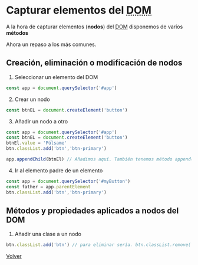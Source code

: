 # Capturar elementos del <abbr title="Document Object Model">DOM</abbr>

A la hora de capturar elementos (__nodos__) del <abbr title="Document Object Model">DOM</abbr> disponemos de varíos __métodos__

Ahora un repaso a los más comunes.

## Creación, eliminación o modificación de nodos

1. Seleccionar un elemento del DOM

```js
const app = document.querySelector('#app')
```
2. Crear un nodo

```js
const btnEL = document.createElement('button')
```

3. Añadir un nodo a otro

```js
const app = document.querySelector('#app')
const btnEL = document.createElement('button')
btnEl.value = 'Púlsame'
btn.classList.add('btn','btn-primary')

app.appendChild(btnEl) // Añadimos aquí. También tenemos método append()
```

4. Ir al elemento padre de un elemento

```js
const app = document.querySelector('#myButton')
const father = app.parentElement
btn.classList.add('btn','btn-primary')
```

## Métodos y propiedades aplicados a nodos del DOM
1. Añadir una clase a un nodo

```js
btn.classList.add('btn') // para eliminar sería. btn.classList.remove('btn')
```

[Volver](README.md)